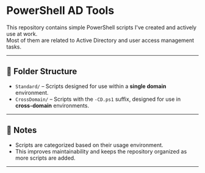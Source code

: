 # PowerShell AD Tools

This repository contains simple PowerShell scripts I've created and actively use at work.  
Most of them are related to Active Directory and user access management tasks.

---

## 🔄 Folder Structure

- `Standard/` – Scripts designed for use within a **single domain** environment.
- `CrossDomain/` – Scripts with the `-CD.ps1` suffix, designed for use in **cross-domain** environments.

---

## 📝 Notes

- Scripts are categorized based on their usage environment.
- This improves maintainability and keeps the repository organized as more scripts are added.

---